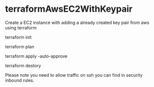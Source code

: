 # terraformAwsEC2WithKeypair

Create a EC2 instance with adding a already created key pair from aws using terraform

terraform init

terraform plan

terraform apply -auto-approve

terraform destory 

Please note you need to allow traffic on ssh you can find in security inbound rules. 


